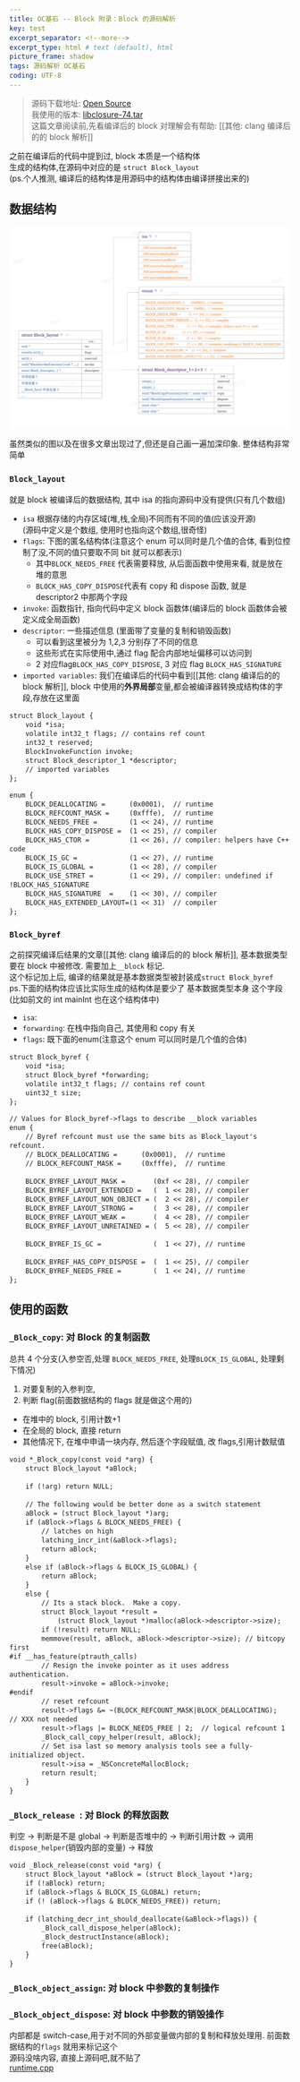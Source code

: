 ```yaml
---
title: OC基石 -- Block 附录：Block 的源码解析
key: test
excerpt_separator: <!--more-->
excerpt_type: html # text (default), html
picture_frame: shadow
tags: 源码解析 OC基石
coding: UTF-8
--- 
```


> 源码下载地址: [Open Source](https://www.google.com/url?sa=t&rct=j&q=&esrc=s&source=web&cd=&ved=2ahUKEwjtrIr5kczsAhXkw4sBHSZMARAQFjAAegQIBBAC&url=https%3A%2F%2Fopensource.apple.com%2Ftarballs%2Flibclosure%2F&usg=AOvVaw2dDm5EMPgZSUVmtgaTrcVL)    
> 我使用的版本: [libclosure-74.tar](/assets/images/源码解析/block/libclosure-74.tar)    
> 这篇文章阅读前,先看编译后的 block 对理解会有帮助: [[其他: clang 编译后的的 block 解析]]    
  
之前在编译后的代码中提到过, block 本质是一个结构体  
生成的结构体,在源码中对应的是 `struct Block_layout`  
(ps.个人推测, 编译后的结构体是用源码中的结构体由编译拼接出来的)  
  
## 数据结构  
![](/assets/images/源码解析/block/block.png)  
  
  
虽然类似的图以及在很多文章出现过了,但还是自己画一遍加深印象. 整体结构非常简单  
  
### `Block_layout`  
就是 block 被编译后的数据结构, 其中 isa 的指向源码中没有提供(只有几个数组)  
* `isa` 根据存储的内存区域(堆,栈,全局)不同而有不同的值(应该没开源)  
(源码中定义是个数组, 使用时也指向这个数组,很奇怪)  
* `flags`: 下图的匿名结构体(注意这个 enum 可以同时是几个值的合体, 看到位控制了没,不同的值只要取不同 bit 就可以都表示)  
  * 其中`BLOCK_NEEDS_FREE` 代表需要释放, 从后面函数中使用来看, 就是放在堆的意思  
  * `BLOCK_HAS_COPY_DISPOSE`代表有 copy 和 dispose 函数, 就是 descriptor2 中那两个字段  
* `invoke`: 函数指针, 指向代码中定义 block 函数体(编译后的 block 函数体会被定义成全局函数)  
* `descriptor`: 一些描述信息 (里面带了变量的复制和销毁函数)  
  * 可以看到这里被分为 1,2,3 分别存了不同的信息  
  * 这些形式在实际使用中,通过 flag 配合内部地址偏移可以访问到  
  * 2 对应flag`BLOCK_HAS_COPY_DISPOSE`, 3 对应 flag `BLOCK_HAS_SIGNATURE`  
* `imported variables`:  我们在编译后的代码中看到[[其他: clang 编译后的的 block 解析]], block 中使用的**外界局部**变量,都会被编译器转换成结构体的字段,存放在这里面  

```objc  
struct Block_layout {  
    void *isa;  
    volatile int32_t flags; // contains ref count  
    int32_t reserved;  
    BlockInvokeFunction invoke;  
    struct Block_descriptor_1 *descriptor;  
    // imported variables  
};  
```  

```objc  
enum {  
    BLOCK_DEALLOCATING =      (0x0001),  // runtime  
    BLOCK_REFCOUNT_MASK =     (0xfffe),  // runtime  
    BLOCK_NEEDS_FREE =        (1 << 24), // runtime  
    BLOCK_HAS_COPY_DISPOSE =  (1 << 25), // compiler  
    BLOCK_HAS_CTOR =          (1 << 26), // compiler: helpers have C++ code  
    BLOCK_IS_GC =             (1 << 27), // runtime  
    BLOCK_IS_GLOBAL =         (1 << 28), // compiler  
    BLOCK_USE_STRET =         (1 << 29), // compiler: undefined if !BLOCK_HAS_SIGNATURE  
    BLOCK_HAS_SIGNATURE  =    (1 << 30), // compiler  
    BLOCK_HAS_EXTENDED_LAYOUT=(1 << 31)  // compiler  
};  
```  
  
### `Block_byref`  
之前探究编译后结果的文章[[其他: clang 编译后的的 block 解析]], 基本数据类型要在 block 中被修改. 需要加上`__block` 标记.  
这个标记加上后, 编译的结果就是基本数据类型被封装成`struct Block_byref`  
ps.下面的结构体应该比实际生成的结构体是要少了 基本数据类型本身 这个字段(比如前文的 int mainInt 也在这个结构体中)  
* `isa`:  
* `forwarding`: 在栈中指向自己, 其使用和 copy 有关  
* `flags`: 既下面的enum(注意这个 enum 可以同时是几个值的合体)  

```objc  
struct Block_byref {  
    void *isa;  
    struct Block_byref *forwarding;  
    volatile int32_t flags; // contains ref count  
    uint32_t size;  
};  
``` 

```objc  
// Values for Block_byref->flags to describe __block variables  
enum {  
    // Byref refcount must use the same bits as Block_layout's refcount.  
    // BLOCK_DEALLOCATING =      (0x0001),  // runtime  
    // BLOCK_REFCOUNT_MASK =     (0xfffe),  // runtime  
  
    BLOCK_BYREF_LAYOUT_MASK =       (0xf << 28), // compiler  
    BLOCK_BYREF_LAYOUT_EXTENDED =   (  1 << 28), // compiler  
    BLOCK_BYREF_LAYOUT_NON_OBJECT = (  2 << 28), // compiler  
    BLOCK_BYREF_LAYOUT_STRONG =     (  3 << 28), // compiler  
    BLOCK_BYREF_LAYOUT_WEAK =       (  4 << 28), // compiler  
    BLOCK_BYREF_LAYOUT_UNRETAINED = (  5 << 28), // compiler  
  
    BLOCK_BYREF_IS_GC =             (  1 << 27), // runtime  
  
    BLOCK_BYREF_HAS_COPY_DISPOSE =  (  1 << 25), // compiler  
    BLOCK_BYREF_NEEDS_FREE =        (  1 << 24), // runtime  
};  
```  
  
## 使用的函数  
### `_Block_copy`: 对 Block 的复制函数  
总共 4 个分支(入参空否,处理 `BLOCK_NEEDS_FREE`, 处理`BLOCK_IS_GLOBAL`, 处理剩下情况)  
1. 对要复制的入参判空,  
2. 判断 flag(前面数据结构的 flags 就是做这个用的)  
  * 在堆中的 block, 引用计数+1  
  * 在全局的 block, 直接 return  
  * 其他情况下, 在堆中申请一块内存, 然后逐个字段赋值, 改 flags,引用计数赋值  

```objc  
void *_Block_copy(const void *arg) {  
    struct Block_layout *aBlock;  
  
    if (!arg) return NULL;  
      
    // The following would be better done as a switch statement  
    aBlock = (struct Block_layout *)arg;  
    if (aBlock->flags & BLOCK_NEEDS_FREE) {  
        // latches on high  
        latching_incr_int(&aBlock->flags);  
        return aBlock;  
    }  
    else if (aBlock->flags & BLOCK_IS_GLOBAL) {  
        return aBlock;  
    }  
    else {  
        // Its a stack block.  Make a copy.  
        struct Block_layout *result =  
            (struct Block_layout *)malloc(aBlock->descriptor->size);  
        if (!result) return NULL;  
        memmove(result, aBlock, aBlock->descriptor->size); // bitcopy first  
#if __has_feature(ptrauth_calls)  
        // Resign the invoke pointer as it uses address authentication.  
        result->invoke = aBlock->invoke;  
#endif  
        // reset refcount  
        result->flags &= ~(BLOCK_REFCOUNT_MASK|BLOCK_DEALLOCATING);    // XXX not needed  
        result->flags |= BLOCK_NEEDS_FREE | 2;  // logical refcount 1  
        _Block_call_copy_helper(result, aBlock);  
        // Set isa last so memory analysis tools see a fully-initialized object.  
        result->isa = _NSConcreteMallocBlock;  
        return result;  
    }  
}  
```  
  
### `_Block_release `: 对 Block 的释放函数  

判空 -> 判断是不是 global ->  判断是否堆中的 -> 判断引用计数 -> 调用 `dispose_helper`(销毁内部的变量) -> 释放  

```objc  
void _Block_release(const void *arg) {  
    struct Block_layout *aBlock = (struct Block_layout *)arg;  
    if (!aBlock) return;  
    if (aBlock->flags & BLOCK_IS_GLOBAL) return;  
    if (! (aBlock->flags & BLOCK_NEEDS_FREE)) return;  
  
    if (latching_decr_int_should_deallocate(&aBlock->flags)) {  
        _Block_call_dispose_helper(aBlock);  
        _Block_destructInstance(aBlock);  
        free(aBlock);  
    }  
}  
```  
  
### `_Block_object_assign`: 对 block 中参数的复制操作  
### `_Block_object_dispose`: 对 block 中参数的销毁操作  
内部都是 switch-case,用于对不同的外部变量做内部的复制和释放处理用. 前面数据结构的`flags` 就用来标记这个  
源码没啥内容, 直接上源码吧,就不贴了   
[runtime.cpp](/assets/images/源码解析/block/runtime.cpp)
  